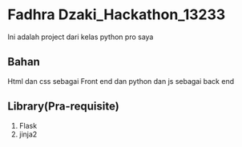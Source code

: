 # Fadhra Dzaki_Hackathon_13233
Ini adalah project dari kelas python pro saya
## Bahan
Html dan css sebagai Front end dan python dan js sebagai back end
## Library(Pra-requisite)
1. Flask
2. jinja2
